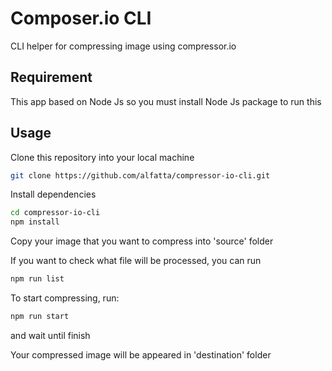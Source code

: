 # Composer.io CLI
CLI helper for compressing image using compressor.io

## Requirement
This app based on Node Js so you must install Node Js package to run this

## Usage
Clone this repository into your local machine
``` bash
git clone https://github.com/alfatta/compressor-io-cli.git
```

Install dependencies
``` bash
cd compressor-io-cli
npm install
```
Copy your image that you want to compress into 'source' folder

If you want to check what file will be processed, you can run
``` bash
npm run list
```

To start compressing, run:
``` bash
npm run start
```
and wait until finish

Your compressed image will be appeared in 'destination' folder
